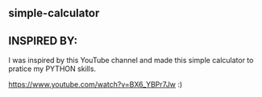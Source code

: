 ## simple-calculator

## INSPIRED BY:
I was inspired by this YouTube channel and made this simple calculator to pratice my PYTHON skills. 

https://www.youtube.com/watch?v=BX6_YBPr7Jw :)
